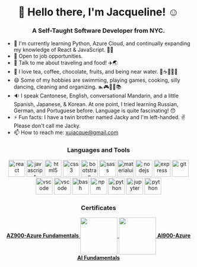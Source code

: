### 
<h1 align="center"> 👋 Hello there, I'm Jacqueline! ☺️ </h1>
 <h3 align="center"> A Self-Taught Software Developer from NYC. </h3>

- 🌱   I'm currently learning Python, Azure Cloud, and continually expanding my knowledge of React & JavaScript. 👩‍💻
- 🎉 Open to job opportunities. 
- 💬 Talk to me about traveling and food! ✈️🌏
- 💖 I love tea, coffee, chocolate, fruits, and being near water. 🧋☕🍫🍉🌊
- 😄 Some of my hobbies are swimming, playing games, cooking, silly dancing, cleaning and organizing. 🏊🎮🍳💃📚
- 🔉 I speak Cantonese, English, conversational Mandarin, and a little Spanish, Japanese, & Korean. At one point, I tried learning Russian, German, and Portuguese before. Language is quite fascinating! 😯
- ⚡ Fun facts: I have a twin brother named Jacky and I'm left-handed. ✌️ Please don't call me Jacky. 
- 📫 How to reach me: xujacque@gmail.com



<h3 align="center"> Languages and Tools </h3>
<p align="center">
<img src="https://cdn.jsdelivr.net/gh/devicons/devicon/icons/react/react-original-wordmark.svg" alt="react" width="45" height="45"/>
<img src="https://cdn.jsdelivr.net/gh/devicons/devicon/icons/javascript/javascript-original.svg" alt="javascript" width="45" height="45"/>
<img src="https://cdn.jsdelivr.net/gh/devicons/devicon/icons/html5/html5-original-wordmark.svg" alt="html5" width="45" height="45"/>
<img src="https://cdn.jsdelivr.net/gh/devicons/devicon/icons/css3/css3-original-wordmark.svg" alt="css3" width="45" height="45"/>
<img src="https://cdn.jsdelivr.net/gh/devicons/devicon/icons/bootstrap/bootstrap-original-wordmark.svg" alt="bootstrap" width="45" height="45"/>
<img src="https://cdn.jsdelivr.net/gh/devicons/devicon/icons/sass/sass-original.svg" alt="sass" width="45" height="45"/>
<img src="https://cdn.jsdelivr.net/gh/devicons/devicon/icons/materialui/materialui-original.svg" alt="materialui" width="45" height="45"/>
<img src="https://cdn.jsdelivr.net/gh/devicons/devicon/icons/nodejs/nodejs-original.svg" alt="nodejs" width="45" height="45"/>
<img src="https://camo.githubusercontent.com/01b76db168e3ec0c0f14e44c22df7678e9e8b255d5caee277b59f5e0aa018674/68747470733a2f2f6173736574732e776562736974652d66696c65732e636f6d2f3631636133663737356137396563356638376663663933372f3632303266636465653565653836333661313435613431625f313233342d702d3530302e706e67" alt="express" width="45" height="45" data-canonical-src="https://assets.website-files.com/61ca3f775a79ec5f87fcf937/6202fcdee5ee8636a145a41b_1234-p-500.png" style="max-width: 100%;">
<img src="https://cdn.jsdelivr.net/gh/devicons/devicon/icons/git/git-original.svg" alt="git" width="45" height="45"/>
<img src="https://cdn.jsdelivr.net/gh/devicons/devicon/icons/vscode/vscode-original.svg" alt="vscode" width="45" height="45"/>
 <img src="https://cdn.jsdelivr.net/gh/devicons/devicon/icons/visualstudio/visualstudio-plain.svg" alt="vscode" width="45" height="45"/>
<img src="https://cdn.jsdelivr.net/gh/devicons/devicon/icons/bash/bash-original.svg" alt="bash" width="45" height="45"/>
 <img src="https://cdn.jsdelivr.net/gh/devicons/devicon/icons/npm/npm-original-wordmark.svg" alt="npm" width="45" height="45"/>
<img src="https://cdn.jsdelivr.net/gh/devicons/devicon/icons/python/python-original.svg" alt="python" width="45" height="45"/>
 <img src="https://cdn.jsdelivr.net/gh/devicons/devicon/icons/jupyter/jupyter-original-wordmark.svg" alt="jupyter" width="45" height="45"/>
 <img src="https://cdn.jsdelivr.net/gh/devicons/devicon/icons/csharp/csharp-original.svg" alt="python" width="45" height="45"/>

<h3 align="center"> Certificates </h3>
<div align="center">
 <span>
  
 <a href="https://learn.microsoft.com/api/credentials/share/en-us/jqjqjq/2FCC11843F1E892D?sharingId=BB0DACDD4272677D">
 <strong>AZ900-Azure Fundamentals</span></strong>
  <img src="https://learn.microsoft.com/media/learn/certification/badges/microsoft-certified-fundamentals-badge.svg?branch=main" width="100" height="100" align="center"/>
 </a> 
<a href="https://learn.microsoft.com/api/credentials/share/en-us/jqjqjq/F0534D4E19D12238?sharingId=BB0DACDD4272677D">
  <img src="https://learn.microsoft.com/media/learn/certification/badges/microsoft-certified-fundamentals-badge.svg?branch=main" width="100" height="100" align="center"/>
 <strong>AI900-Azure AI Fundamentals</strong>
</a>
  
 </div>
 
